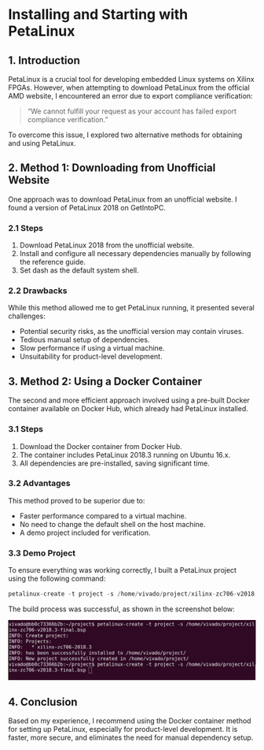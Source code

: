 # Installing and Starting with PetaLinux

## 1. Introduction
PetaLinux is a crucial tool for developing embedded Linux systems on Xilinx FPGAs. However, when attempting to download PetaLinux from the official AMD website, I encountered an error due to export compliance verification: 

> “We cannot fulfill your request as your account has failed export compliance verification.”

To overcome this issue, I explored two alternative methods for obtaining and using PetaLinux.

## 2. Method 1: Downloading from Unofficial Website

One approach was to download PetaLinux from an unofficial website. I found a version of PetaLinux 2018 on GetIntoPC.

### 2.1 Steps
1. Download PetaLinux 2018 from the unofficial website.
2. Install and configure all necessary dependencies manually by following the reference guide.
3. Set dash as the default system shell.

### 2.2 Drawbacks
While this method allowed me to get PetaLinux running, it presented several challenges:
- Potential security risks, as the unofficial version may contain viruses.
- Tedious manual setup of dependencies.
- Slow performance if using a virtual machine.
- Unsuitability for product-level development.

## 3. Method 2: Using a Docker Container

The second and more efficient approach involved using a pre-built Docker container available on Docker Hub, which already had PetaLinux installed.

### 3.1 Steps
1. Download the Docker container from Docker Hub.
2. The container includes PetaLinux 2018.3 running on Ubuntu 16.x.
3. All dependencies are pre-installed, saving significant time.

### 3.2 Advantages
This method proved to be superior due to:
- Faster performance compared to a virtual machine.
- No need to change the default shell on the host machine.
- A demo project included for verification.

### 3.3 Demo Project
To ensure everything was working correctly, I built a PetaLinux project using the following command:

```c
petalinux-create -t project -s /home/vivado/project/xilinx-zc706-v2018.3-final.bsp
```

The build process was successful, as shown in the screenshot below:

![Figure 1: Successful PetaLinux project build](images/Successful_PetaLinux_project_build.jpg)

## 4. Conclusion
Based on my experience, I recommend using the Docker container method for setting up PetaLinux, especially for product-level development. It is faster, more secure, and eliminates the need for manual dependency setup.
